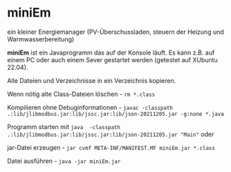 # miniEm
ein kleiner Energiemanager (PV-Überschussladen, steuern der Heizung und Warmwasserbereitung)

**miniEm** ist ein Javaprogramm das auf der Konsole läuft. Es kann z.B. auf einem PC oder auch einem Sever gestartet werden (getestet auf XUbuntu 22.04).


Alle Dateien und Verzeichnisse in ein Verzeichnis kopieren.

Wenn nötig alte Class-Dateien löschen - `rm *.class`

Kompilieren ohne Debuginformationen - `javac -classpath .:lib/jlibmodbus.jar:lib/jssc.jar:lib/json-20211205.jar -g:none *.java`

Programm starten mit `java  -classpath .:lib/jlibmodbus.jar:lib/jssc.jar:lib/json-20211205.jar "Main"` oder

jar-Datei erzeugen - `jar cvmf META-INF/MANIFEST.MF miniEm.jar *.class`

Datei ausführen - `java -jar miniEm.jar`
